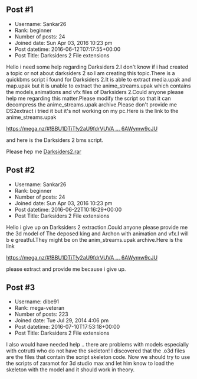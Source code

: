 ## Post #1
- Username: Sankar26
- Rank: beginner
- Number of posts: 24
- Joined date: Sun Apr 03, 2016 10:23 pm
- Post datetime: 2016-06-12T07:17:55+00:00
- Post Title: Darksiders 2 File extensions

Hello i need some help regarding Darksiders 2.I don't know if i had created a topic or not about darksiders 2 so I am creating this topic.There is a quickbms script i found for Darksiders 2.It is able to extract media.upak and map.upak but it is unable to extract the anime_streams.upak which contains the models,animations and vfx files of Darksiders 2.Could anyone please help me regarding this matter.Please modify the script so that it can decompress the anime_streams.upak archive.Please don't provide me DS2extract i tried it but it's not working on my pc.Here is the link to the anime_streams.upak


[https://mega.nz/#!BBU1DTiT!y2aU9fdrVUVA ... 6AWymw9cJU](https://mega.nz/#!BBU1DTiT!y2aU9fdrVUVAByBI5_KE22itdyIxm-1Lo6AWymw9cJU)


and here is the Darksiders 2 bms script.

Please hep me
[Darksiders2.rar](https://xentaxbackup.github.io/file/11044_Darksiders2.rar)
## Post #2
- Username: Sankar26
- Rank: beginner
- Number of posts: 24
- Joined date: Sun Apr 03, 2016 10:23 pm
- Post datetime: 2016-06-22T10:16:29+00:00
- Post Title: Darksiders 2 File extensions

Hello i give up on Darksiders 2 extraction.Could anyone please provide me the 3d model of The deposed king and Archon with animation and vfx.I will b e greatful.They might be on the anim_streams.upak archive.Here is the link

[https://mega.nz/#!BBU1DTiT!y2aU9fdrVUVA ... 6AWymw9cJU](https://mega.nz/#!BBU1DTiT!y2aU9fdrVUVAByBI5_KE22itdyIxm-1Lo6AWymw9cJU)

please extract and provide me because i give up.
## Post #3
- Username: dibe91
- Rank: mega-veteran
- Number of posts: 223
- Joined date: Tue Jul 29, 2014 4:06 pm
- Post datetime: 2016-07-10T17:53:18+00:00
- Post Title: Darksiders 2 File extensions

I also would have needed help .. there are problems with models especially with cotrutti who do not have the skeleton! I discovered that the .o3d files are the files that contain the script skeleton code. Now we should try to use the scripts of zaramot for 3d studio max and let him know to load the skeleton with the model and it should work in theory.
